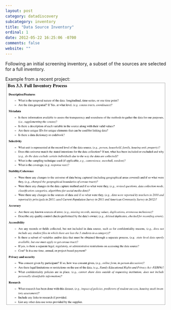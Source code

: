 ```yaml
---
layout: post
category: datadiscovery
subcategory: inventory
title: "Data Source Inventory"
ordinal: 1
date: 2012-05-22 16:25:06 -0700
comments: false
website: ""
---
```


Following an initial screening inventory, a subset of the sources are selected for a full inventory.

Example from a recent project:
<img src="/images/DataSourceInventory.png" style="border-width:0px;" />
